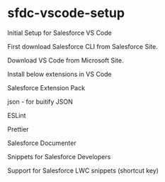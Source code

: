 # sfdc-vscode-setup
Initial Setup for Salesforce VS Code

First download Salesforce CLI from Salesforce Site.

Download VS Code from Microsoft Site.

Install below extensions in VS Code

Salesforce Extension Pack

json - for buitify JSON 

ESLint

Prettier

Salesforce Documenter

Snippets for Salesforce Developers

Support for Salesforce LWC snippets (shortcut key)
